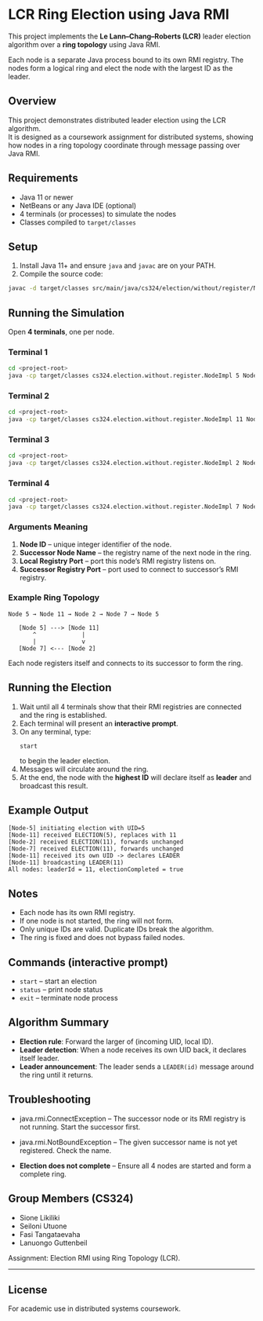 # LCR Ring Election using Java RMI

This project implements the **Le Lann–Chang–Roberts (LCR)** leader election algorithm over a **ring topology** using Java RMI.

Each node is a separate Java process bound to its own RMI registry. The nodes form a logical ring and elect the node with the largest ID as the leader.

## Overview
This project demonstrates distributed leader election using the LCR algorithm.  
It is designed as a coursework assignment for distributed systems, showing how nodes in a ring topology coordinate through message passing over Java RMI.


## Requirements

- Java 11 or newer
- NetBeans or any Java IDE (optional)
- 4 terminals (or processes) to simulate the nodes
- Classes compiled to `target/classes`

## Setup
1. Install Java 11+ and ensure `java` and `javac` are on your PATH.
2. Compile the source code:
```bash
javac -d target/classes src/main/java/cs324/election/without/register/Node.java src/main/java/cs324/election/without/register/*.java
```

## Running the Simulation

Open **4 terminals**, one per node.

### Terminal 1
```bash
cd <project-root>
java -cp target/classes cs324.election.without.register.NodeImpl 5 Node11 1099 1199
```

### Terminal 2
```bash
cd <project-root>
java -cp target/classes cs324.election.without.register.NodeImpl 11 Node2 1199 1299
```

### Terminal 3
```bash
cd <project-root>
java -cp target/classes cs324.election.without.register.NodeImpl 2 Node7 1299 1399
```

### Terminal 4
```bash
cd <project-root>
java -cp target/classes cs324.election.without.register.NodeImpl 7 Node5 1399 1099
```

### Arguments Meaning
1. **Node ID** – unique integer identifier of the node.
2. **Successor Node Name** – the registry name of the next node in the ring.
3. **Local Registry Port** – port this node’s RMI registry listens on.
4. **Successor Registry Port** – port used to connect to successor’s RMI registry.

### Example Ring Topology
```
Node 5 → Node 11 → Node 2 → Node 7 → Node 5
```
```
   [Node 5] ---> [Node 11]
       ^             |
       |             v
   [Node 7] <--- [Node 2]
```
Each node registers itself and connects to its successor to form the ring.

## Running the Election

1. Wait until all 4 terminals show that their RMI registries are connected and the ring is established.
2. Each terminal will present an **interactive prompt**.
3. On any terminal, type:
   ```
   start
   ```
   to begin the leader election.
4. Messages will circulate around the ring.
5. At the end, the node with the **highest ID** will declare itself as **leader** and broadcast this result.

## Example Output
```
[Node-5] initiating election with UID=5
[Node-11] received ELECTION(5), replaces with 11
[Node-2] received ELECTION(11), forwards unchanged
[Node-7] received ELECTION(11), forwards unchanged
[Node-11] received its own UID -> declares LEADER
[Node-11] broadcasting LEADER(11)
All nodes: leaderId = 11, electionCompleted = true
```

## Notes

- Each node has its own RMI registry.
- If one node is not started, the ring will not form.
- Only unique IDs are valid. Duplicate IDs break the algorithm.
- The ring is fixed and does not bypass failed nodes.

## Commands (interactive prompt)

- `start` – start an election
- `status` – print node status
- `exit` – terminate node process

## Algorithm Summary

- **Election rule**: Forward the larger of (incoming UID, local ID).
- **Leader detection**: When a node receives its own UID back, it declares itself leader.
- **Leader announcement**: The leader sends a `LEADER(id)` message around the ring until it returns.

## Troubleshooting

- java.rmi.ConnectException – The successor node or its RMI registry is not running. Start the successor first.

- java.rmi.NotBoundException – The given successor name is not yet registered. Check the name.

- **Election does not complete** – Ensure all 4 nodes are started and form a complete ring.

## Group Members (CS324)

- Sione Likiliki
- Seiloni Utuone
- Fasi Tangataevaha
- Lanuongo Guttenbeil

Assignment: Election RMI using Ring Topology (LCR).

---

## License
For academic use in distributed systems coursework.
